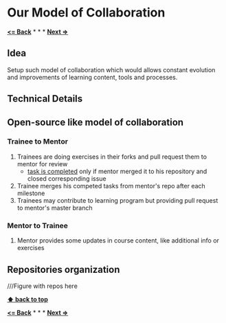 # Our Model of Collaboration

**[<= Back](../05-git-and-github/tools-for-development.md)**		*	*	*	**[Next =>](../../01-syntax/00-intro/intro.md)**

## Idea

Setup such model of collaboration which would  allows constant evolution and improvements of
learning content, tools and processes.

## Technical Details

## Open-source like model of collaboration

### Trainee to Mentor

1. Trainees are doing exercises in their forks and pull request them to mentor for review
    * [task is completed](http://c2.com/cgi/wiki?TaskCompleteDefinition) only if mentor merged it to his repository and closed corresponding issue
1. Trainee merges his competed tasks from mentor's repo after each milestone
1. Trainees may contribute to learning program but providing pull request to mentor's master branch

### Mentor to Trainee

1. Mentor provides some updates in course content, like additional info or exercises
 
 
 


## Repositories organization

///Figure with repos  here


**[⬆ back to top](#our-model-of-collaboration)**

**[<= Back](../05-git-and-github/tools-for-development.md)**		*	*	*	**[Next =>](../../01-syntax/00-intro/intro.md)**

